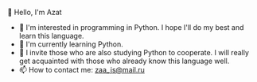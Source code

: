 👋 Hello, I'm Azat
- 👀 I'm interested in programming in Python. I hope I'll do my best and learn this language.
- 🌱 I'm currently learning Python.
- 💞️ I invite those who are also studying Python to cooperate. I will really get acquainted with those who already know this language well.
- 📫 How to contact me: zaa_js@mail.ru

<!---
AzatZtn/AzatZtn is a ✨ special ✨ repository because its `README.md` (this file) appears on your GitHub profile.
You can click the Preview link to take a look at your changes.
--->
